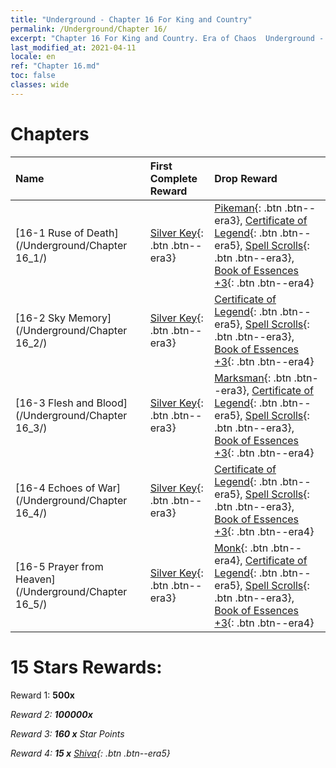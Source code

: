```yaml
---
title: "Underground - Chapter 16 For King and Country"
permalink: /Underground/Chapter 16/
excerpt: "Chapter 16 For King and Country. Era of Chaos  Underground - Chapter 16. For King and Country"
last_modified_at: 2021-04-11
locale: en
ref: "Chapter 16.md"
toc: false
classes: wide
---
```


  # Chapters

  | Name |  First Complete Reward | Drop Reward |
  |:------------|:------------|:------------| 
  | [16-1 Ruse of Death](/Underground/Chapter 16_1/) | [Silver Key](/Items/con_693/){: .btn .btn--era3} | [Pikeman](/Items/unt_190/){: .btn .btn--era3}, [Certificate of Legend](/Items/mat_67/){: .btn .btn--era5}, [Spell Scrolls](/Items/con_694/){: .btn .btn--era3}, [Book of Essences +3](/Items/mat_60/){: .btn .btn--era4} |
  | [16-2 Sky Memory](/Underground/Chapter 16_2/) | [Silver Key](/Items/con_693/){: .btn .btn--era3} | [Certificate of Legend](/Items/mat_67/){: .btn .btn--era5}, [Spell Scrolls](/Items/con_694/){: .btn .btn--era3}, [Book of Essences +3](/Items/mat_60/){: .btn .btn--era4} |
  | [16-3 Flesh and Blood](/Underground/Chapter 16_3/) | [Silver Key](/Items/con_693/){: .btn .btn--era3} | [Marksman](/Items/unt_191/){: .btn .btn--era3}, [Certificate of Legend](/Items/mat_67/){: .btn .btn--era5}, [Spell Scrolls](/Items/con_694/){: .btn .btn--era3}, [Book of Essences +3](/Items/mat_60/){: .btn .btn--era4} |
  | [16-4 Echoes of War](/Underground/Chapter 16_4/) | [Silver Key](/Items/con_693/){: .btn .btn--era3} | [Certificate of Legend](/Items/mat_67/){: .btn .btn--era5}, [Spell Scrolls](/Items/con_694/){: .btn .btn--era3}, [Book of Essences +3](/Items/mat_60/){: .btn .btn--era4} |
  | [16-5 Prayer from Heaven](/Underground/Chapter 16_5/) | [Silver Key](/Items/con_693/){: .btn .btn--era3} | [Monk](/Items/unt_194/){: .btn .btn--era4}, [Certificate of Legend](/Items/mat_67/){: .btn .btn--era5}, [Spell Scrolls](/Items/con_694/){: .btn .btn--era3}, [Book of Essences +3](/Items/mat_60/){: .btn .btn--era4} |


  # 15 Stars Rewards:

 Reward 1:  **500x** <i class="fas fa-gem"/>

 Reward 2:  **100000x** <i class="fas fa-coins"/>

 Reward 3: **160 x** Star Points

 Reward 4: **15 x** [Shiva](/Items/her_376/){: .btn .btn--era5}

